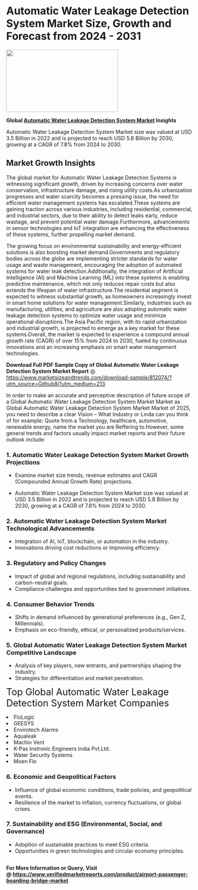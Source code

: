 <H1>Automatic Water Leakage Detection System Market Size, Growth and Forecast from 2024 - 2031</H1><img class="aligncenter size-medium wp-image-584254" src="https://thirdeyenews.in/wp-content/uploads/2024/09/Global-Market-Research-300x168.jpeg" alt="" width="300" height="168" /><p><strong>Global&nbsp;<a href="https://www.marketsizeandtrends.com/download-sample/812074/?utm_source=Github8j?utm_medium=213">Automatic Water Leakage Detection System Market</a> Insights</strong></p><p>Automatic Water Leakage Detection System Market size was valued at USD 3.5 Billion in 2022 and is projected to reach USD 5.8 Billion by 2030, growing at a CAGR of 7.8% from 2024 to 2030.</p><p><h2>Market Growth Insights</h2> <p>The global market for Automatic Water Leakage Detection Systems is witnessing significant growth, driven by increasing concerns over water conservation, infrastructure damage, and rising utility costs.As urbanization progresses and water scarcity becomes a pressing issue, the need for efficient water management systems has escalated.These systems are gaining traction across various industries, including residential, commercial, and industrial sectors, due to their ability to detect leaks early, reduce wastage, and prevent potential water damage.Furthermore, advancements in sensor technologies and IoT integration are enhancing the effectiveness of these systems, further propelling market demand.</p> <p>The growing focus on environmental sustainability and energy-efficient solutions is also boosting market demand.Governments and regulatory bodies across the globe are implementing stricter standards for water usage and waste management, encouraging the adoption of automated systems for water leak detection.Additionally, the integration of Artificial Intelligence (AI) and Machine Learning (ML) into these systems is enabling predictive maintenance, which not only reduces repair costs but also extends the lifespan of water infrastructure.The residential segment is expected to witness substantial growth, as homeowners increasingly invest in smart home solutions for water management.Similarly, industries such as manufacturing, utilities, and agriculture are also adopting automatic water leakage detection systems to optimize water usage and minimize operational disruptions.The Asia Pacific region, with its rapid urbanization and industrial growth, is projected to emerge as a key market for these systems.Overall, the market is expected to experience a compound annual growth rate (CAGR) of over 15% from 2024 to 2030, fueled by continuous innovations and an increasing emphasis on smart water management technologies.</p> <p><span class=""><strong>Download Full PDF Sample Copy of Global Automatic Water Leakage Detection System Market Report</strong> @ <a href="https://www.marketsizeandtrends.com/download-sample/812074/?utm_source=Github8j?utm_medium=213" target="_blank">https://www.marketsizeandtrends.com/download-sample/812074/?utm_source=Github8j?utm_medium=213</a></span></p><p>In order to make an accurate and perceptive description of future scope of a Global&nbsp;Automatic Water Leakage Detection System Market Market as Global&nbsp;Automatic Water Leakage Detection System Market Market of 2025, you need to describe a clear Vision &ndash; What Industry or Linda can you think of for example: Quote from a Technology, healthcare, automotive, renewable energy, name the market you are Reffering to.However, some general trends and factors usually impact market reports and their future outlook include:</p><h3>1.&nbsp;<strong>Automatic Water Leakage Detection System Market Growth Projections</strong></h3><ul><li>Examine market size trends, revenue estimates and CAGR (Compounded Annual Growth Rate) projections.</li><li><p>Automatic Water Leakage Detection System Market size was valued at USD 3.5 Billion in 2022 and is projected to reach USD 5.8 Billion by 2030, growing at a CAGR of 7.8% from 2024 to 2030.</p></li></ul><h3>2.&nbsp;<strong>Automatic Water Leakage Detection System Market Technological Advancements</strong></h3><ul><li>Integration of AI, IoT, blockchain, or automation in the industry.</li><li>Innovations driving cost reductions or improving efficiency.</li></ul><h3>3.&nbsp;<strong>Regulatory and Policy Changes</strong></h3><ul><li>Impact of global and regional regulations, including sustainability and carbon-neutral goals.</li><li>Compliance challenges and opportunities tied to government initiatives.</li></ul><h3>4.&nbsp;<strong>Consumer Behavior Trends</strong></h3><ul><li>Shifts in demand influenced by generational preferences (e.g., Gen Z, Millennials).</li><li>Emphasis on eco-friendly, ethical, or personalized products/services.</li></ul><h3>5.&nbsp;<strong>Global Automatic Water Leakage Detection System Market Competitive Landscape</strong></h3><ul><li>Analysis of key players, new entrants, and partnerships shaping the industry.</li><li>Strategies for differentiation and market penetration.</li></ul><p data-pm-slice="1 1 []"><span style="color: inherit; font-family: inherit; font-size: 25px;">Top Global Automatic Water Leakage Detection System Market Companies</span></p><div class="" data-test-id=""><p><li>FloLogic</li><li> GEESYS</li><li> Envirotech Alarms</li><li> Aqualeak</li><li> Machin Vent</li><li> K-Pas Instronic Engineers India Pvt.Ltd.</li><li> Water Security Systems</li><li> Moen Flo</li></p></div><h3>6.&nbsp;<strong>Economic and Geopolitical Factors</strong></h3><ul><li>Influence of global economic conditions, trade policies, and geopolitical events.</li><li>Resilience of the market to inflation, currency fluctuations, or global crises.</li></ul><h3>7.&nbsp;<strong>Sustainability and ESG (Environmental, Social, and Governance)</strong></h3><ul><li>Adoption of sustainable practices to meet ESG criteria.</li><li>Opportunities in green technologies and circular economy principles.</li></ul><h2><strong style="font-size: 14px;">For More Information or Query, Visit @&nbsp;</strong><a style="background-color: #ffffff; font-size: 14px;" href="https://www.marketsizeandtrends.com/report/automatic-water-leakage-detection-system-market/" target="_blank">https://www.verifiedmarketreports.com/product/airport-passenger-boarding-bridge-market</a></h2>
